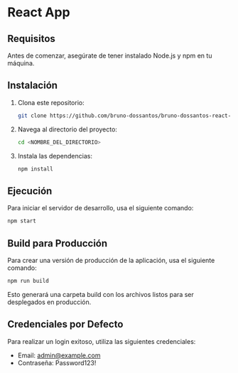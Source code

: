 # React App

## Requisitos

Antes de comenzar, asegúrate de tener instalado Node.js y npm en tu máquina.

## Instalación

1. Clona este repositorio:
    ```bash
    git clone https://github.com/bruno-dossantos/bruno-dossantos-react-test.git
    ```

2. Navega al directorio del proyecto:
    ```bash
    cd <NOMBRE_DEL_DIRECTORIO>
    ```

3. Instala las dependencias:
    ```bash
    npm install
    ```

## Ejecución

Para iniciar el servidor de desarrollo, usa el siguiente comando:
```bash
npm start
```

## Build para Producción

Para crear una versión de producción de la aplicación, usa el siguiente comando:
```bash
npm run build
```
Esto generará una carpeta build con los archivos listos para ser desplegados en producción.

## Credenciales por Defecto

Para realizar un login exitoso, utiliza las siguientes credenciales:

- Email: admin@example.com
- Contraseña: Password123!
